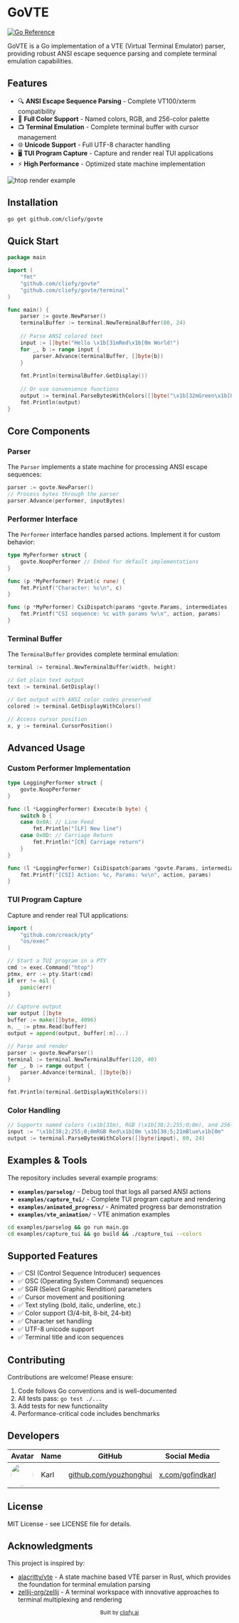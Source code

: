 # GoVTE

[![Go Reference](https://pkg.go.dev/badge/github.com/cliofy/govte.svg)](https://pkg.go.dev/github.com/cliofy/govte)

GoVTE is a Go implementation of a VTE (Virtual Terminal Emulator) parser, providing robust ANSI escape sequence parsing and complete terminal emulation capabilities.

## Features

- 🔍 **ANSI Escape Sequence Parsing** - Complete VT100/xterm compatibility
- 🎨 **Full Color Support** - Named colors, RGB, and 256-color palette
- 📺 **Terminal Emulation** - Complete terminal buffer with cursor management
- 🌐 **Unicode Support** - Full UTF-8 character handling
- 🖥️ **TUI Program Capture** - Capture and render real TUI applications
- ⚡ **High Performance** - Optimized state machine implementation

![htop render example](./doc/pics/htop-render.png)

## Installation

```bash
go get github.com/cliofy/govte
```

## Quick Start

```go
package main

import (
    "fmt"
    "github.com/cliofy/govte"
    "github.com/cliofy/govte/terminal"
)

func main() {
    parser := govte.NewParser()
    terminalBuffer := terminal.NewTerminalBuffer(80, 24)
    
    // Parse ANSI colored text
    input := []byte("Hello \x1b[31mRed\x1b[0m World!")
    for _, b := range input {
        parser.Advance(terminalBuffer, []byte{b})
    }
    
    fmt.Println(terminalBuffer.GetDisplay())
    
    // Or use convenience functions
    output := terminal.ParseBytesWithColors([]byte("\x1b[32mGreen\x1b[0m"), 80, 24)
    fmt.Println(output)
}
```

## Core Components

### Parser

The `Parser` implements a state machine for processing ANSI escape sequences:

```go
parser := govte.NewParser()
// Process bytes through the parser
parser.Advance(performer, inputBytes)
```

### Performer Interface

The `Performer` interface handles parsed actions. Implement it for custom behavior:

```go
type MyPerformer struct {
    govte.NoopPerformer // Embed for default implementations
}

func (p *MyPerformer) Print(c rune) {
    fmt.Printf("Character: %c\n", c)
}

func (p *MyPerformer) CsiDispatch(params *govte.Params, intermediates []byte, ignore bool, action rune) {
    fmt.Printf("CSI sequence: %c with params %v\n", action, params)
}
```

### Terminal Buffer

The `TerminalBuffer` provides complete terminal emulation:

```go
terminal := terminal.NewTerminalBuffer(width, height)

// Get plain text output
text := terminal.GetDisplay()

// Get output with ANSI color codes preserved
colored := terminal.GetDisplayWithColors()

// Access cursor position
x, y := terminal.CursorPosition()
```

## Advanced Usage

### Custom Performer Implementation

```go
type LoggingPerformer struct {
    govte.NoopPerformer
}

func (l *LoggingPerformer) Execute(b byte) {
    switch b {
    case 0x0A: // Line Feed
        fmt.Println("[LF] New line")
    case 0x0D: // Carriage Return
        fmt.Println("[CR] Carriage return")
    }
}

func (l *LoggingPerformer) CsiDispatch(params *govte.Params, intermediates []byte, ignore bool, action rune) {
    fmt.Printf("[CSI] Action: %c, Params: %v\n", action, params)
}
```

### TUI Program Capture

Capture and render real TUI applications:

```go
import (
    "github.com/creack/pty"
    "os/exec"
)

// Start a TUI program in a PTY
cmd := exec.Command("htop")
ptmx, err := pty.Start(cmd)
if err != nil {
    panic(err)
}

// Capture output
var output []byte
buffer := make([]byte, 4096)
n, _ := ptmx.Read(buffer)
output = append(output, buffer[:n]...)

// Parse and render
parser := govte.NewParser()
terminal := terminal.NewTerminalBuffer(120, 40)
for _, b := range output {
    parser.Advance(terminal, []byte{b})
}

fmt.Println(terminal.GetDisplayWithColors())
```

### Color Handling

```go
// Supports named colors (\x1b[31m), RGB (\x1b[38;2;255;0;0m), and 256-color (\x1b[38;5;196m)
input := "\x1b[38;2;255;0;0mRGB Red\x1b[0m \x1b[38;5;21mBlue\x1b[0m"
output := terminal.ParseBytesWithColors([]byte(input), 80, 24)
```

## Examples & Tools

The repository includes several example programs:

- **`examples/parselog/`** - Debug tool that logs all parsed ANSI actions
- **`examples/capture_tui/`** - Complete TUI program capture and rendering
- **`examples/animated_progress/`** - Animated progress bar demonstration
- **`examples/vte_animation/`** - VTE animation examples

```bash
cd examples/parselog && go run main.go
cd examples/capture_tui && go build && ./capture_tui --colors
```

## Supported Features

- ✅ CSI (Control Sequence Introducer) sequences
- ✅ OSC (Operating System Command) sequences
- ✅ SGR (Select Graphic Rendition) parameters
- ✅ Cursor movement and positioning
- ✅ Text styling (bold, italic, underline, etc.)
- ✅ Color support (3/4-bit, 8-bit, 24-bit)
- ✅ Character set handling
- ✅ UTF-8 unicode support
- ✅ Terminal title and icon sequences

## Contributing

Contributions are welcome! Please ensure:

1. Code follows Go conventions and is well-documented
2. All tests pass: `go test ./...`
3. Add tests for new functionality
4. Performance-critical code includes benchmarks

## Developers

| Avatar | Name | GitHub | Social Media |
|--------|------|--------|--------------|
| <img src="https://github.com/youzhonghui.png" width="50" height="50" style="border-radius: 50%;"> | Karl | [github.com/youzhonghui](https://github.com/youzhonghui) | [x.com/gofindkarl](https://x.com/gofindkarl) |

## License

MIT License - see LICENSE file for details.

## Acknowledgments

This project is inspired by:

- [alacritty/vte](https://github.com/alacritty/vte) - A state machine based VTE parser in Rust, which provides the foundation for terminal emulation parsing
- [zellij-org/zellij](https://github.com/zellij-org/zellij) - A terminal workspace with innovative approaches to terminal multiplexing and rendering

<div align="center">
  <sub>Built by <a href="https://cliofy.ai">cliofy.ai</a></sub>
</div>
